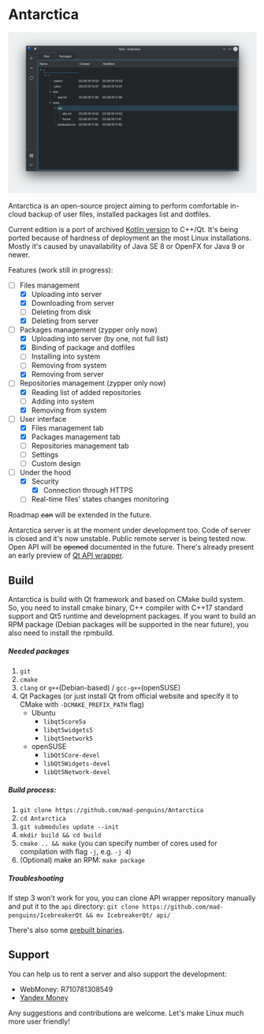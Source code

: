 # Antarctica
![screenshot of sample](screenshots/mainscreen.png)

Antarctica is an open-source project aiming to perform comfortable in-cloud backup of user files, installed packages list and dotfiles.

Current edition is a port of archived [Kotlin version](https://github.com/mad-penguins/AntarcticaKt) to C++/Qt.
It's being ported because of hardness of deployment an the most Linux installations.
Mostly it's caused by unavailability of Java SE 8 or OpenFX for Java 9 or newer.

Features (work still in progress):
- [ ] Files management
    - [x] Uploading into server
    - [x] Downloading from server
    - [ ] Deleting from disk
    - [x] Deleting from server
- [ ] Packages management (zypper only now)
    - [x] Uploading into server (by one, not full list)
    - [x] Binding of package and dotfiles
    - [ ] Installing into system
    - [ ] Removing from system
    - [x] Removing from server
- [ ] Repositories management (zypper only now)
    - [x] Reading list of added repositories
    - [ ] Adding into system
    - [x] Removing from system
- [ ] User interface
    - [x] Files management tab
    - [x] Packages management tab
    - [ ] Repositories management tab
    - [ ] Settings
    - [ ] Custom design
 - [ ] Under the hood
    - [x] Security
        - [x] Connection through HTTPS
    - [ ] Real-time files' states changes monitoring

Roadmap ~~can~~ will be extended in the future.

Antarctica server is at the moment under development too. Code of server is closed and it's now unstable.
Public remote server is being tested now. Open API will be ~~opened~~ documented in the future.
There's already present an early preview of [Qt API wrapper](https://github.com/mad-penguins/IcebreakerQt).

## Build
Antarctica is build with Qt framework and based on CMake build system.
So, you need to install cmake binary, C++ compiler with C++17 standard support and Qt5 runtime and development packages.
If you want to build an RPM package (Debian packages will be supported in the near future), you also need to install the rpmbuild.

##### Needed packages
1. `git`
2. `cmake`
3. `clang` or `g++`(Debian-based) / `gcc-g++`(openSUSE)
4.  Qt Packages (or just install Qt from official website and specify it to CMake with `-DCMAKE_PREFIX_PATH` flag)
    - Ubuntu
        - `libqt5core5a`
        - `libqt5widgets5`
        - `libqt5network5`
    - openSUSE
        - `libQt5Core-devel`
        - `libQt5Widgets-devel`
        - `libQt5Network-devel`

##### Build process:
1. `git clone https://github.com/mad-penguins/Antarctica`
2. `cd Antarctica`
3. `git submodules update --init`
4. `mkdir build && cd build`
5. `cmake .. && make` (you can specify number of cores used for compilation with flag `-j`, e.g. `-j 4`)
6. (Optional) make an RPM: `make package`

##### Troubleshooting
If step 3 won't  work for you, you can clone API wrapper repository manually and put it to the `api` directory:
`git clone https://github.com/mad-penguins/IcebreakerQt && mv IcebreakerQt/ api/`

There's also some [prebuilt binaries](https://github.com/mad-penguins/Antarctica/releases).

## Support
You can help us to rent a server and also support the development:
- WebMoney: R710781308549
- [Yandex Money](https://money.yandex.ru/to/410015281707280)

Any suggestions and contributions are welcome. Let's make Linux much more user friendly!

